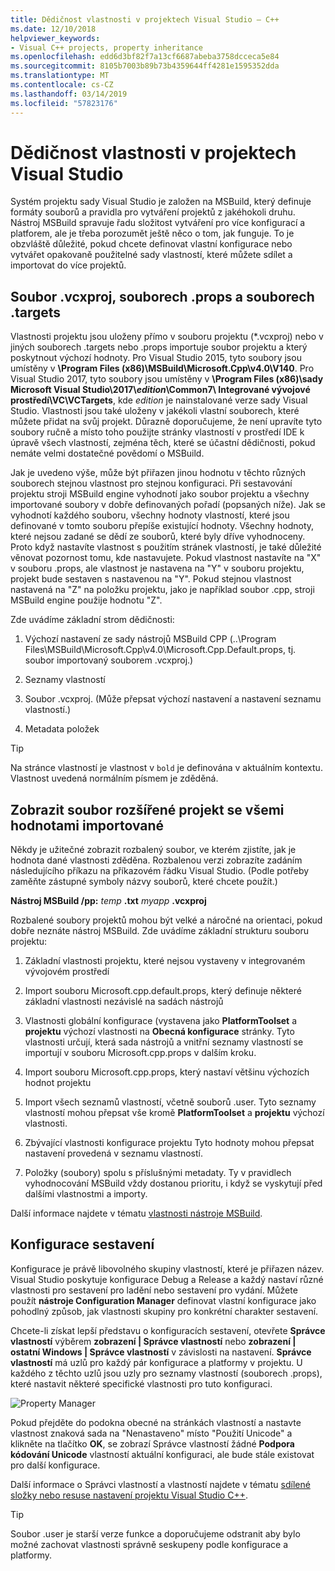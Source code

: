 ```yaml
---
title: Dědičnost vlastnosti v projektech Visual Studio – C++
ms.date: 12/10/2018
helpviewer_keywords:
- Visual C++ projects, property inheritance
ms.openlocfilehash: edd6d3bf82f7a13cf6687abeba3758dcceca5e84
ms.sourcegitcommit: 8105b7003b89b73b4359644ff4281e1595352dda
ms.translationtype: MT
ms.contentlocale: cs-CZ
ms.lasthandoff: 03/14/2019
ms.locfileid: "57823176"
---
```

# <a name="property-inheritance-in-visual-studio-projects"></a>Dědičnost vlastnosti v projektech Visual Studio

Systém projektu sady Visual Studio je založen na MSBuild, který definuje formáty souborů a pravidla pro vytváření projektů z jakéhokoli druhu. Nástroj MSBuild spravuje řadu složitost vytváření pro více konfigurací a platforem, ale je třeba porozumět ještě něco o tom, jak funguje. To je obzvláště důležité, pokud chcete definovat vlastní konfigurace nebo vytvářet opakovaně použitelné sady vlastností, které můžete sdílet a importovat do více projektů.

## <a name="the-vcxproj-file-props-files-and-targets-files"></a>Soubor .vcxproj, souborech .props a souborech .targets

Vlastnosti projektu jsou uloženy přímo v souboru projektu (*.vcxproj) nebo v jiných souborech .targets nebo .props importuje soubor projektu a který poskytnout výchozí hodnoty. Pro Visual Studio 2015, tyto soubory jsou umístěny v **\Program Files (x86)\MSBuild\Microsoft.Cpp\v4.0\V140**. Pro Visual Studio 2017, tyto soubory jsou umístěny v  **\\Program Files (x86)\\sady Microsoft Visual Studio\\2017\\_edition_\\Common7\\ Integrované vývojové prostředí\\VC\\VCTargets**, kde _edition_ je nainstalované verze sady Visual Studio. Vlastnosti jsou také uloženy v jakékoli vlastní souborech, které můžete přidat na svůj projekt. Důrazně doporučujeme, že není upravíte tyto soubory ručně a místo toho použijte stránky vlastností v prostředí IDE k úpravě všech vlastností, zejména těch, které se účastní dědičnosti, pokud nemáte velmi dostatečné povědomí o MSBuild.

Jak je uvedeno výše, může být přiřazen jinou hodnotu v těchto různých souborech stejnou vlastnost pro stejnou konfiguraci. Při sestavování projektu stroji MSBuild engine vyhodnotí jako soubor projektu a všechny importované soubory v dobře definovaných pořadí (popsaných níže). Jak se vyhodnotí každého souboru, všechny hodnoty vlastností, které jsou definované v tomto souboru přepíše existující hodnoty. Všechny hodnoty, které nejsou zadané se dědí ze souborů, které byly dříve vyhodnoceny. Proto když nastavíte vlastnost s použitím stránek vlastností, je také důležité věnovat pozornost tomu, kde nastavujete. Pokud vlastnost nastavíte na "X" v souboru .props, ale vlastnost je nastavena na "Y" v souboru projektu, projekt bude sestaven s nastavenou na "Y". Pokud stejnou vlastnost nastavená na "Z" na položku projektu, jako je například soubor .cpp, stroji MSBuild engine použije hodnotu "Z". 

Zde uvádíme základní strom dědičnosti:

1. Výchozí nastavení ze sady nástrojů MSBuild CPP (..\Program Files\MSBuild\Microsoft.Cpp\v4.0\Microsoft.Cpp.Default.props, tj. soubor importovaný souborem .vcxproj.)

2. Seznamy vlastností

3. Soubor .vcxproj. (Může přepsat výchozí nastavení a nastavení seznamu vlastností.)

4. Metadata položek

> [!TIP]
> Na stránce vlastností je vlastnost v `bold` je definována v aktuálním kontextu. Vlastnost uvedená normálním písmem je zděděná.

## <a name="view-an-expanded-project-file-with-all-imported-values"></a>Zobrazit soubor rozšířené projekt se všemi hodnotami importované

Někdy je užitečné zobrazit rozbalený soubor, ve kterém zjistíte, jak je hodnota dané vlastnosti zděděna. Rozbalenou verzi zobrazíte zadáním následujícího příkazu na příkazovém řádku Visual Studio. (Podle potřeby zaměňte zástupné symboly názvy souborů, které chcete použít.)

**Nástroj MSBuild /pp:** *temp* **.txt** *myapp* **.vcxproj**

Rozbalené soubory projektů mohou být velké a náročné na orientaci, pokud dobře neznáte nástroj MSBuild. Zde uvádíme základní strukturu souboru projektu:

1. Základní vlastnosti projektu, které nejsou vystaveny v integrovaném vývojovém prostředí

2. Import souboru Microsoft.cpp.default.props, který definuje některé základní vlastnosti nezávislé na sadách nástrojů

3. Vlastnosti globální konfigurace (vystavena jako **PlatformToolset** a **projektu** výchozí vlastnosti na **Obecná konfigurace** stránky. Tyto vlastnosti určují, která sada nástrojů a vnitřní seznamy vlastností se importují v souboru Microsoft.cpp.props v dalším kroku.

4. Import souboru Microsoft.cpp.props, který nastaví většinu výchozích hodnot projektu

5. Import všech seznamů vlastností, včetně souborů .user. Tyto seznamy vlastností mohou přepsat vše kromě **PlatformToolset** a **projektu** výchozí vlastnosti.

6. Zbývající vlastnosti konfigurace projektu Tyto hodnoty mohou přepsat nastavení provedená v seznamu vlastností.

7. Položky (soubory) spolu s příslušnými metadaty. Ty v pravidlech vyhodnocování MSBuild vždy dostanou prioritu, i když se vyskytují před dalšími vlastnostmi a importy.

Další informace najdete v tématu [vlastnosti nástroje MSBuild](/visualstudio/msbuild/msbuild-properties).

## <a name="build-configurations"></a>Konfigurace sestavení

Konfigurace je právě libovolného skupiny vlastností, které je přiřazen název. Visual Studio poskytuje konfigurace Debug a Release a každý nastaví různé vlastnosti pro sestavení pro ladění nebo sestavení pro vydání. Můžete použít **nástroje Configuration Manager** definovat vlastní konfigurace jako pohodlný způsob, jak vlastnosti skupiny pro konkrétní charakter sestavení. 

Chcete-li získat lepší představu o konfiguracích sestavení, otevřete **Správce vlastností** výběrem **zobrazení &#124; Správce vlastností** nebo **zobrazení &#124; ostatní Windows &#124; Správce vlastností**  v závislosti na nastavení. **Správce vlastností** má uzlů pro každý pár konfigurace a platformy v projektu. U každého z těchto uzlů jsou uzly pro seznamy vlastností (souborech .props), které nastavit některé specifické vlastnosti pro tuto konfiguraci.

![Property Manager](media/property-manager.png "Property Manager")

Pokud přejděte do podokna obecné na stránkách vlastností a nastavte vlastnost znaková sada na "Nenastaveno" místo "Použití Unicode" a klikněte na tlačítko **OK**, se zobrazí Správce vlastností žádné **Podpora kódování Unicode** vlastností aktuální konfiguraci, ale bude stále existovat pro další konfigurace.

Další informace o Správci vlastností a vlastností najdete v tématu [sdílené složky nebo resuse nastavení projektu Visual Studio C++](create-reusable-property-configurations.md).

> [!TIP]
> Soubor .user je starší verze funkce a doporučujeme odstranit aby bylo možné zachovat vlastnosti správně seskupeny podle konfigurace a platformy.



